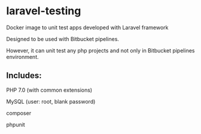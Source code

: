 laravel-testing
=====================
Docker image to unit test apps developed with Laravel framework

Designed to be used with Bitbucket pipelines.

However, it can unit test any php projects and not only in Bitbucket pipelines environment.

Includes:
---------------------
PHP 7.0 (with common extensions)

MySQL (user: root, blank password)

composer

phpunit